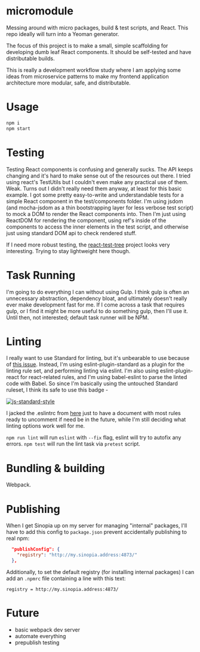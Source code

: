 # micromodule
Messing around with micro packages, build &amp; test scripts, and React. This repo ideally will turn into a Yeoman generator.

The focus of this project is to make a small, simple scaffolding for developing dumb leaf React components. It should be self-tested and have distributable builds. 

This is really a development workflow study where I am applying some ideas from microservice patterns to make my frontend application architecture more modular, safe, and distributable.

# Usage

```bash
npm i
npm start
```

# Testing

Testing React components is confusing and generally sucks. The API keeps changing and it's hard to make sense out of the resources out there. I tried using react's TestUtils but I couldn't even make any practical use of them. Weak. Turns out I didn't really need them anyway, at least for this basic example. I got some pretty easy-to-write and understandable tests for a simple React component in the test/components folder. I'm using jsdom (and mocha-jsdom as a thin bootstrapping layer for less verbose test script) to mock a DOM to render the React components into. Then I'm just using ReactDOM for rendering the component, using ref's inside of the components to access the inner elements in the test script, and otherwise just using standard DOM api to check rendered stuff.

If I need more robust testing, the [react-test-tree](https://github.com/QubitProducts/react-test-tree) project looks very interesting. Trying to stay lightweight here though.

# Task Running

I'm going to do everything I can without using Gulp. I think gulp is often an unnecessary abstraction, dependency bloat, and ultimately doesn't really ever make development fast for me. If I come across a task that requires gulp, or I find it might be more useful to do something gulp, then I'll use it. Until then, not interested; default task runner will be NPM.

# Linting

I really want to use Standard for linting, but it's unbearable to use because of [this issue](https://github.com/feross/standard/issues/346). Instead, I'm using eslint-plugin-standard as a plugin for the linting rule set, and performing linting via eslint. I'm also using eslint-plugin-react for react-related rules, and I'm using babel-eslint to parse the linted code with Babel. So since I'm basically using the untouched Standard ruleset, I think its safe to use this badge -

[![js-standard-style](https://cdn.rawgit.com/feross/standard/master/badge.svg)](https://github.com/feross/standard)

I jacked the .eslintrc from [here](https://gist.github.com/nkbt/9efd4facb391edbf8048) just to have a document with most rules ready to uncomment if need be in the future, while I'm still deciding what linting options work well for me.

`npm run lint` will run `eslint` with `--fix` flag, eslint will try to autofix any errors. `npm test` will run the lint task via `pretest` script.

# Bundling & building

Webpack.

# Publishing

When I get Sinopia up on my server for managing "internal" packages, I'll have to add this config to `package.json` prevent accidentally publishing to real npm:

```json
  "publishConfig": {
    "registry": "http://my.sinopia.address:4873/"
  },
```

Additionally, to set the default registry (for installing internal packages) I can add an `.npmrc` file containing a line with this text:
```
registry = http://my.sinopia.address:4873/
```

# Future

- basic webpack dev server
- automate everything
- prepublish testing